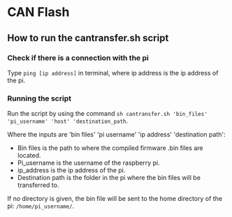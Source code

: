# CAN Flash

## How to run the cantransfer.sh script

### Check if there is a connection with the pi

Type ``ping [ip address]`` in terminal, where ip address is the ip address of the pi.

### Running the script

Run the script by using the command ``sh cantransfer.sh 'bin_files' 'pi_username' 'host' 'destination_path``.

Where the inputs are 'bin files' 'pi username' 'ip address' 'destination path':

- Bin files is the path to where the compiled firmware .bin files are located.
- Pi_username is the username of the raspberry pi.
- ip_address is the ip address of the pi.
- Destination path is the folder in the pi where the bin files will be transferred to.

If no directory is given, the bin file will be sent to the home directory of the pi: ``/home/pi_username/``.